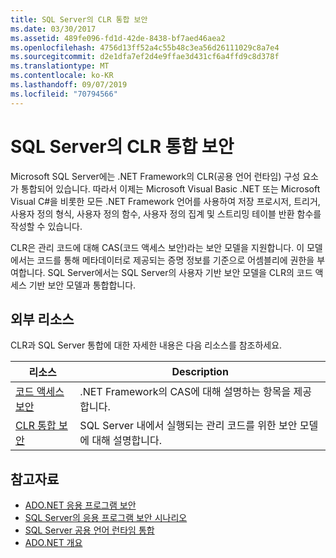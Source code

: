 ```yaml
---
title: SQL Server의 CLR 통합 보안
ms.date: 03/30/2017
ms.assetid: 489fe096-fd1d-42de-8438-bf7aed46aea2
ms.openlocfilehash: 4756d13ff52a4c55b48c3ea56d26111029c8a7e4
ms.sourcegitcommit: d2e1dfa7ef2d4e9ffae3d431cf6a4ffd9c8d378f
ms.translationtype: MT
ms.contentlocale: ko-KR
ms.lasthandoff: 09/07/2019
ms.locfileid: "70794566"
---
```

# <a name="clr-integration-security-in-sql-server"></a>SQL Server의 CLR 통합 보안
Microsoft SQL Server에는 .NET Framework의 CLR(공용 언어 런타임) 구성 요소가 통합되어 있습니다. 따라서 이제는 Microsoft Visual Basic .NET 또는 Microsoft Visual C#을 비롯한 모든 .NET Framework 언어를 사용하여 저장 프로시저, 트리거, 사용자 정의 형식, 사용자 정의 함수, 사용자 정의 집계 및 스트리밍 테이블 반환 함수를 작성할 수 있습니다.  
  
 CLR은 관리 코드에 대해 CAS(코드 액세스 보안)라는 보안 모델을 지원합니다. 이 모델에서는 코드를 통해 메타데이터로 제공되는 증명 정보를 기준으로 어셈블리에 권한을 부여합니다. SQL Server에서는 SQL Server의 사용자 기반 보안 모델을 CLR의 코드 액세스 기반 보안 모델과 통합합니다.  
  
## <a name="external-resources"></a>외부 리소스  
 CLR과 SQL Server 통합에 대한 자세한 내용은 다음 리소스를 참조하세요.  
  
|리소스|Description|  
|--------------|-----------------|  
|[코드 액세스 보안](../../../misc/code-access-security.md)|.NET Framework의 CAS에 대해 설명하는 항목을 제공합니다.|  
|[CLR 통합 보안](/sql/relational-databases/clr-integration/security/clr-integration-security)|SQL Server 내에서 실행되는 관리 코드를 위한 보안 모델에 대해 설명합니다.|  
  
## <a name="see-also"></a>참고자료

- [ADO.NET 응용 프로그램 보안](../securing-ado-net-applications.md)
- [SQL Server의 응용 프로그램 보안 시나리오](application-security-scenarios-in-sql-server.md)
- [SQL Server 공용 언어 런타임 통합](sql-server-common-language-runtime-integration.md)
- [ADO.NET 개요](../ado-net-overview.md)
